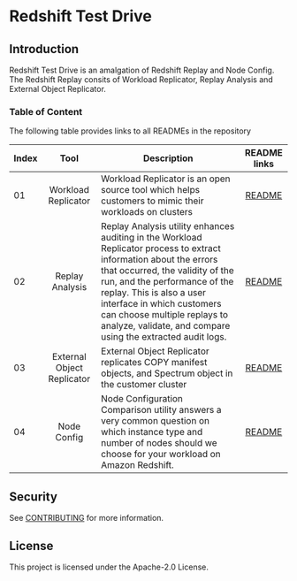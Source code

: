 # Redshift Test Drive

## Introduction
Redshift Test Drive is an amalgation of Redshift Replay and Node Config. The Redshift Replay consits of Workload Replicator, Replay Analysis and External Object Replicator.

### Table of Content
The following table provides links to all READMEs in the repository



| Index      | Tool | Description | README links|
| ----------- | :-----------: |-------| :-------: |
| 01      | Workload Replicator       |Workload Replicator is an open source tool which helps customers to mimic their workloads on clusters |[README](/core/README.md)|
| 02   | Replay Analysis        |Replay Analysis utility enhances auditing in the Workload Replicator process to extract information about the errors that occurred, the validity of the run, and the performance of the replay. This is also a user interface in which customers can choose multiple replays to analyze, validate, and compare using the extracted audit logs.|[README](/tools/ReplayAnalysis/README.md)|
|03 | External Object Replicator |External Object Replicator replicates COPY manifest objects, and Spectrum object in the customer cluster|[README](/tools/ExternalObjectReplicator/README.md)|
|04|Node Config| Node Configuration Comparison utility answers a very common question on which instance type and number of nodes should we choose for your workload on Amazon Redshift.|[README](/tools/NodeConfigCompare/README.md)


## Security

See [CONTRIBUTING](CONTRIBUTING.md#security-issue-notifications) for more information.

## License

This project is licensed under the Apache-2.0 License.

